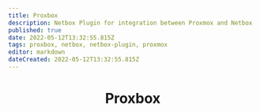 ```yaml
---
title: Proxbox
description: Netbox Plugin for integration between Proxmox and Netbox
published: true
date: 2022-05-12T13:32:55.815Z
tags: proxbox, netbox, netbox-plugin, proxmox
editor: markdown
dateCreated: 2022-05-12T13:32:55.815Z
---
```


<div align=center>

  # Proxbox
</div>

